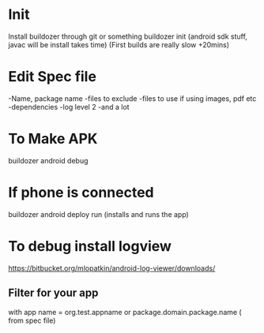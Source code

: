 # Init

Install buildozer through git or something
buildozer init
(android sdk stuff, javac will be install takes time)
(First builds are really slow +20mins)

# Edit Spec file

-Name, package name
-files to exclude
-files to use if using images, pdf etc
-dependencies
-log level 2
-and a lot

# To Make APK

buildozer android debug

# If phone is connected

buildozer android deploy run
(installs and runs the app)

# To debug install logview

https://bitbucket.org/mlopatkin/android-log-viewer/downloads/

## Filter for your app

with app name =
org.test.appname
or
package.domain.package.name ( from spec file)
